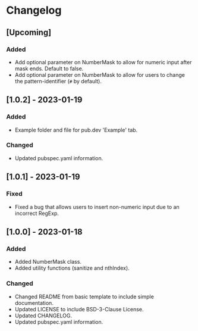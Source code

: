 # Changelog

## [Upcoming]

### Added

- Add optional parameter on NumberMask to allow for numeric input after mask ends. Default to false.
- Add optional parameter on NumberMask to allow for users to change the pattern-identifier (`#` by default).

## [1.0.2] - 2023-01-19

### Added

- Example folder and file for pub.dev 'Example' tab.

### Changed

- Updated pubspec.yaml information.

## [1.0.1] - 2023-01-19

### Fixed

- Fixed a bug that allows users to insert non-numeric input due to an incorrect RegExp.

## [1.0.0] - 2023-01-18

### Added

- Added NumberMask class.
- Added utility functions (sanitize and nthIndex).

### Changed

- Changed README from basic template to include simple documentation.
- Updated LICENSE to include BSD-3-Clause License.
- Updated CHANGELOG.
- Updated pubspec.yaml information.
